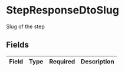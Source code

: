 # StepResponseDtoSlug

Slug of the step


## Fields

| Field       | Type        | Required    | Description |
| ----------- | ----------- | ----------- | ----------- |